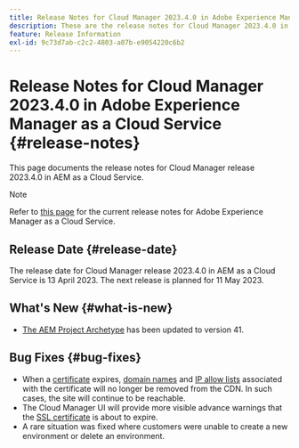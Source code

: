 ```yaml
---
title: Release Notes for Cloud Manager 2023.4.0 in Adobe Experience Manager as a Cloud Service
description: These are the release notes for Cloud Manager 2023.4.0 in AEM as a Cloud Service.
feature: Release Information
exl-id: 9c73d7ab-c2c2-4803-a07b-e9054220c6b2
---
```


# Release Notes for Cloud Manager 2023.4.0 in Adobe Experience Manager as a Cloud Service {#release-notes}

This page documents the release notes for Cloud Manager release 2023.4.0 in AEM as a Cloud Service.

>[!NOTE]
>
>Refer to [this page](/help/release-notes/release-notes-cloud/release-notes-current.md) for the current release notes for Adobe Experience Manager as a Cloud Service.

## Release Date {#release-date}

The release date for Cloud Manager release 2023.4.0 in AEM as a Cloud Service is 13 April 2023. The next release is planned for 11 May 2023.

## What's New {#what-is-new}

* [The AEM Project Archetype](https://experienceleague.adobe.com/docs/experience-manager-core-components/using/developing/archetype/overview.html) has been updated to version 41.

## Bug Fixes {#bug-fixes}

* When a [certificate](/help/implementing/cloud-manager/managing-ssl-certifications/introduction.md) expires, [domain names](/help/implementing/cloud-manager/custom-domain-names/introduction.md) and [IP allow lists](/help/implementing/cloud-manager/ip-allow-lists/introduction.md) associated with the certificate will no longer be removed from the CDN.  In such cases, the site will continue to be reachable.
* The Cloud Manager UI will provide more visible advance warnings that the [SSL certificate](/help/implementing/cloud-manager/managing-ssl-certifications/introduction.md) is about to expire.
* A rare situation was fixed where customers were unable to create a new environment or delete an environment.
